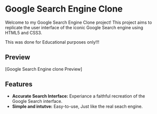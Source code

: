# Google Search Engine Clone

Welcome to my Google Search Engine Clone project! This project aims to replicate the user interface of the iconic Google Search engine using HTML5 and CSS3.

This was done for Educational purposes only!!!

## Preview
[Google Search Engine clone Preview]

## Features
- **Accurate Search Interface:** Experiance a faithful recreation of the Google Search interface.
- **Simple and intutve:** Easy-to-use, Just like the real seach engine.
 
